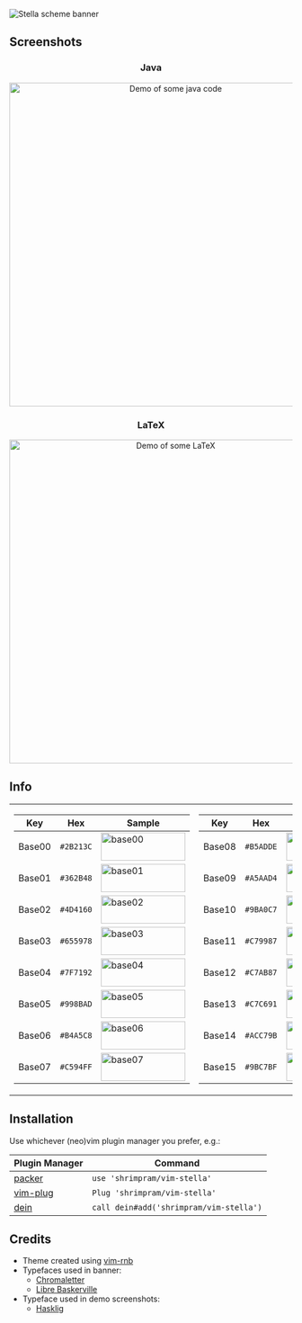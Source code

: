 ![Stella scheme banner](../images/banner.jpg?raw=true)


## Screenshots
<h3 align="center">Java</h3>
<p align="center">
    <img src="../images/demo-java.png?raw=true" alt="Demo of some java code" height="576"/>
</p>

<h3 align="center">LaTeX</h3>
<p align="center">
    <img src="../images/demo-tex.png?raw=true" alt="Demo of some LaTeX" height="576"/>
</p>


## Info

<table>
<tr><td>

| Key    | Hex       | Sample                                                                         |
|--------|-----------|--------------------------------------------------------------------------------|
| Base00 | `#2B213C` | <img src="../images/base00.png?raw=true" alt="base00" width="150" height="50"> |
| Base01 | `#362B48` | <img src="../images/base01.png?raw=true" alt="base01" width="150" height="50"> |
| Base02 | `#4D4160` | <img src="../images/base02.png?raw=true" alt="base02" width="150" height="50"> |
| Base03 | `#655978` | <img src="../images/base03.png?raw=true" alt="base03" width="150" height="50"> |
| Base04 | `#7F7192` | <img src="../images/base04.png?raw=true" alt="base04" width="150" height="50"> |
| Base05 | `#998BAD` | <img src="../images/base05.png?raw=true" alt="base05" width="150" height="50"> |
| Base06 | `#B4A5C8` | <img src="../images/base06.png?raw=true" alt="base06" width="150" height="50"> |
| Base07 | `#C594FF` | <img src="../images/base07.png?raw=true" alt="base07" width="150" height="50"> |

</td><td>

| Key    | Hex       | Sample                                                                         |
|--------|-----------|--------------------------------------------------------------------------------|
| Base08 | `#B5ADDE` | <img src="../images/base08.png?raw=true" alt="base08" width="150" height="50"> |
| Base09 | `#A5AAD4` | <img src="../images/base09.png?raw=true" alt="base09" width="150" height="50"> |
| Base10 | `#9BA0C7` | <img src="../images/base10.png?raw=true" alt="base10" width="150" height="50"> |
| Base11 | `#C79987` | <img src="../images/base11.png?raw=true" alt="base11" width="150" height="50"> |
| Base12 | `#C7AB87` | <img src="../images/base12.png?raw=true" alt="base12" width="150" height="50"> |
| Base13 | `#C7C691` | <img src="../images/base13.png?raw=true" alt="base13" width="150" height="50"> |
| Base14 | `#ACC79B` | <img src="../images/base14.png?raw=true" alt="base14" width="150" height="50"> |
| Base15 | `#9BC7BF` | <img src="../images/base15.png?raw=true" alt="base15" width="150" height="50"> |

</td></tr> </table>


## Installation
Use whichever (neo)vim plugin manager you prefer, e.g.:

| Plugin Manager                                      | Command                                 |
|-----------------------------------------------------|-----------------------------------------|
| [packer](https://github.com/wbthomason/packer.nvim) | `use 'shrimpram/vim-stella'`            |
| [vim-plug](https://github.com/junegunn/vim-plug)    | `Plug 'shrimpram/vim-stella'`           |
| [dein](https://github.com/shougo/dein.vim)          | `call dein#add('shrimpram/vim-stella')` |



## Credits
* Theme created using [vim-rnb](https://github.com/romainl/vim-rnb)
* Typefaces used in banner:
    - [Chromaletter](http://www.losttype.com/font/?name=chromaletter)
    - [Libre Baskerville](https://fonts.google.com/specimen/Libre+Baskerville)
* Typeface used in demo screenshots:
    - [Hasklig](https://github.com/i-tu/Hasklig/)

